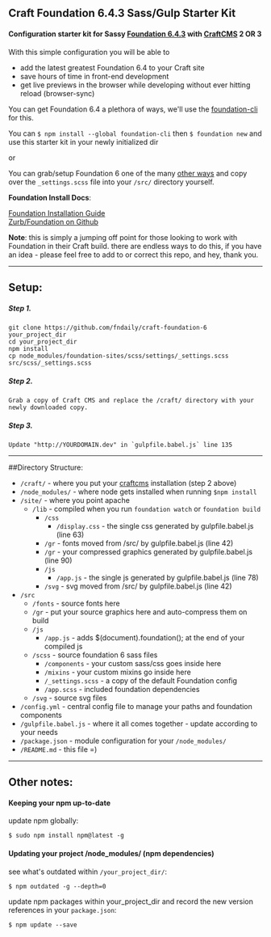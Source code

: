 ## Craft Foundation 6.4.3 Sass/Gulp Starter Kit
#### Configuration starter kit for Sassy  [Foundation 6.4.3](http://foundation.zurb.com/sites/docs/) with [CraftCMS](http://craftcms.com/) 2 OR 3  

With this simple configuration you will be able to
- add the latest greatest Foundation 6.4 to your Craft site
- save hours of time in front-end development
- get live previews in the browser while developing without ever hitting reload (browser-sync)

You can get Foundation 6.4 a plethora of ways, we'll use the [foundation-cli](http://foundation.zurb.com/sites/docs/installation.html) for this.

You can `$ npm install --global foundation-cli` then `$ foundation new` and use this starter kit in your newly initialized dir

or  

You can grab/setup Foundation 6 one of the many [other ways](http://foundation.zurb.com/sites/docs/installation.html#manual-setup) and copy over the `_settings.scss` file into your `/src/` directory yourself.

**Foundation Install Docs**:

[Foundation Installation Guide](http://foundation.zurb.com/sites/docs/installation.html)  
[Zurb/Foundation on Github](https://github.com/zurb/foundation-sites)  

**Note**: this is simply a jumping off point for those looking to work with Foundation in their Craft build. there are endless ways to do this, if you have an idea - please feel free to add to or correct this repo, and hey, thank you.

********************

## Setup:  

##### Step 1.
    git clone https://github.com/fndaily/craft-foundation-6 your_project_dir
    cd your_project_dir
    npm install
    cp node_modules/foundation-sites/scss/settings/_settings.scss src/scss/_settings.scss

##### Step 2.
    Grab a copy of Craft CMS and replace the /craft/ directory with your newly downloaded copy.

##### Step 3.
    Update "http://YOURDOMAIN.dev" in `gulpfile.babel.js` line 135

********************

##Directory Structure:

- `/craft/` - where you put your [craftcms](http://craftcms.com/) installation (step 2 above)   
- `/node_modules/` - where node gets installed when running `$npm install`
- `/site/` - where you point apache
    - `/lib` - compiled when you run `foundation watch` or `foundation build`
        - `/css`
            - `/display.css` - the single css generated by gulpfile.babel.js (line 63)
        - `/gr` - fonts moved from /src/ by gulpfile.babel.js (line 42)            
        - `/gr` - your compressed graphics generated by gulpfile.babel.js (line 90)
        - `/js`
            - `/app.js` - the single js generated by gulpfile.babel.js (line 78)            
        - `/svg` - svg moved from /src/ by gulpfile.babel.js (line 42)                 
- `/src`
    - `/fonts` - source fonts here
    - `/gr` - put your source graphics here and auto-compress them on build
    - `/js`
        - `/app.js` - adds $(document).foundation(); at the end of your compiled js
    - `/scss` - source foundation 6 sass files
        - `/components` - your custom sass/css goes inside here
        - `/mixins` - your custom mixins go inside here
        - `/_settings.scss` - a copy of the default Foundation config
        - `/app.scss` - included foundation dependencies
    - `/svg` - source svg files
- `/config.yml` - central config file to manage your paths and foundation components
- `/gulpfile.babel.js` - where it all comes together - update according to your needs
- `/package.json` - module configuration for your `/node_modules/`
- `/README.md` - this file =)

********************

## Other notes:

#### Keeping your npm up-to-date

update npm globally:

    $ sudo npm install npm@latest -g

#### Updating your project /node_modules/ (npm dependencies)

see what's outdated within `/your_project_dir/`:

    $ npm outdated -g --depth=0

update npm packages within your_project_dir and record the new version references in your `package.json`:

    $ npm update --save
